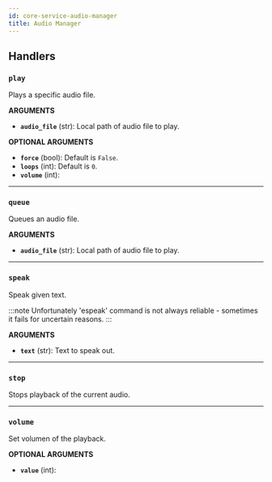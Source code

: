 ```yaml
---
id: core-service-audio-manager
title: Audio Manager
---
```


## Handlers
### `play`

Plays a specific audio file.

**ARGUMENTS**

  - **`audio_file`** (str): Local path of audio file to play.

**OPTIONAL ARGUMENTS**

  - **`force`** (bool): Default is `False`.
  - **`loops`** (int): Default is `0`.
  - **`volume`** (int):


----
### `queue`

Queues an audio file.

**ARGUMENTS**

  - **`audio_file`** (str): Local path of audio file to play.


----
### `speak`

Speak given text.

:::note
Unfortunately 'espeak' command is not always reliable - sometimes it fails for uncertain reasons.
:::

**ARGUMENTS**

  - **`text`** (str): Text to speak out.


----
### `stop`

Stops playback of the current audio.


----
### `volume`

Set volumen of the playback.

**OPTIONAL ARGUMENTS**

  - **`value`** (int):
